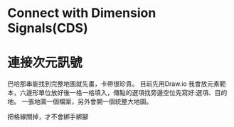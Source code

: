 # Connect with Dimension Signals(CDS)
# 連接次元訊號 
巴哈那串能找到完整地圖就先畫，卡帶很珍貴。
目前先用Draw.io 我會放元素範本，六邊形單位放好後一格一格填入，傳點的選項找旁邊空位先寫好:選項、目的地。
一張地圖一個檔案，另外會開一個統整大地圖。

把格線關掉，才不會綁手綁腳
